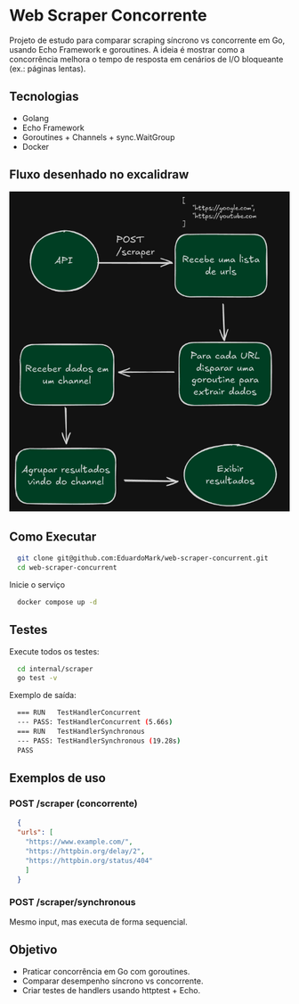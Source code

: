 # Web Scraper Concorrente

Projeto de estudo para comparar scraping síncrono vs concorrente em Go, usando Echo Framework e goroutines.
A ideia é mostrar como a concorrência melhora o tempo de resposta em cenários de I/O bloqueante (ex.: páginas lentas).

## Tecnologias
- Golang
- Echo Framework
- Goroutines + Channels + sync.WaitGroup
- Docker

## Fluxo desenhado no excalidraw
![alt text](docs/image.png)

## Como Executar
```bash
  git clone git@github.com:EduardoMark/web-scraper-concurrent.git
  cd web-scraper-concurrent
```

Inicie o serviço
```bash
  docker compose up -d
```

## Testes

Execute todos os testes:
```bash
  cd internal/scraper
  go test -v
```

Exemplo de saída:
```bash
  === RUN   TestHandlerConcurrent
  --- PASS: TestHandlerConcurrent (5.66s)
  === RUN   TestHandlerSynchronous
  --- PASS: TestHandlerSynchronous (19.28s)
  PASS
```

## Exemplos de uso 
### POST /scraper (concorrente)

```json
  {
  "urls": [
    "https://www.example.com/",
    "https://httpbin.org/delay/2",
    "https://httpbin.org/status/404"
    ]
  }
```

### POST /scraper/synchronous
Mesmo input, mas executa de forma sequencial.

## Objetivo

- Praticar concorrência em Go com goroutines.
- Comparar desempenho síncrono vs concorrente.
- Criar testes de handlers usando httptest + Echo.